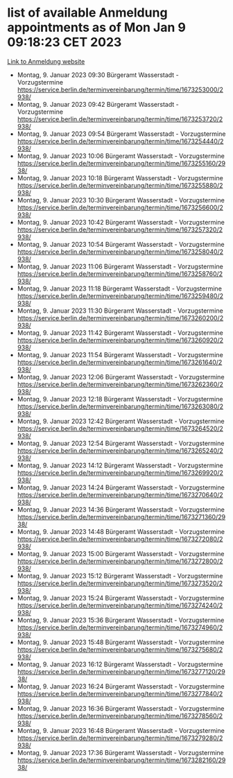 # list of available Anmeldung appointments as of Mon Jan  9 09:18:23 CET 2023
[Link to Anmeldung website](https://service.berlin.de/terminvereinbarung/termin/tag.php?termin=0&anliegen[]=120686&dienstleisterlist=122210,122217,327316,122219,327312,122227,327314,122231,327346,122243,327348,122252,329742,122260,329745,122262,329748,122254,329751,122271,327278,122273,327274,122277,327276,330436,122280,327294,122282,327290,122284,327292,327539,122291,327270,122285,327266,122286,327264,122296,327268,150230,329760,122301,327282,122297,327286,122294,327284,122312,329763,122314,329775,122304,327330,122311,327334,122309,327332,122281,327352,122279,329772,122276,327324,122274,327326,122267,329766,122246,327318,122251,327320,122257,327322,122208,327298,122226,327300,121362,121364&herkunft=http%3A%2F%2Fservice.berlin.de%2Fdienstleistung%2F120686%2F)
- Montag, 9. Januar 2023 09:30 Bürgeramt Wasserstadt - Vorzugstermine https://service.berlin.de/terminvereinbarung/termin/time/1673253000/2938/
- Montag, 9. Januar 2023 09:42 Bürgeramt Wasserstadt - Vorzugstermine https://service.berlin.de/terminvereinbarung/termin/time/1673253720/2938/
- Montag, 9. Januar 2023 09:54 Bürgeramt Wasserstadt - Vorzugstermine https://service.berlin.de/terminvereinbarung/termin/time/1673254440/2938/
- Montag, 9. Januar 2023 10:06 Bürgeramt Wasserstadt - Vorzugstermine https://service.berlin.de/terminvereinbarung/termin/time/1673255160/2938/
- Montag, 9. Januar 2023 10:18 Bürgeramt Wasserstadt - Vorzugstermine https://service.berlin.de/terminvereinbarung/termin/time/1673255880/2938/
- Montag, 9. Januar 2023 10:30 Bürgeramt Wasserstadt - Vorzugstermine https://service.berlin.de/terminvereinbarung/termin/time/1673256600/2938/
- Montag, 9. Januar 2023 10:42 Bürgeramt Wasserstadt - Vorzugstermine https://service.berlin.de/terminvereinbarung/termin/time/1673257320/2938/
- Montag, 9. Januar 2023 10:54 Bürgeramt Wasserstadt - Vorzugstermine https://service.berlin.de/terminvereinbarung/termin/time/1673258040/2938/
- Montag, 9. Januar 2023 11:06 Bürgeramt Wasserstadt - Vorzugstermine https://service.berlin.de/terminvereinbarung/termin/time/1673258760/2938/
- Montag, 9. Januar 2023 11:18 Bürgeramt Wasserstadt - Vorzugstermine https://service.berlin.de/terminvereinbarung/termin/time/1673259480/2938/
- Montag, 9. Januar 2023 11:30 Bürgeramt Wasserstadt - Vorzugstermine https://service.berlin.de/terminvereinbarung/termin/time/1673260200/2938/
- Montag, 9. Januar 2023 11:42 Bürgeramt Wasserstadt - Vorzugstermine https://service.berlin.de/terminvereinbarung/termin/time/1673260920/2938/
- Montag, 9. Januar 2023 11:54 Bürgeramt Wasserstadt - Vorzugstermine https://service.berlin.de/terminvereinbarung/termin/time/1673261640/2938/
- Montag, 9. Januar 2023 12:06 Bürgeramt Wasserstadt - Vorzugstermine https://service.berlin.de/terminvereinbarung/termin/time/1673262360/2938/
- Montag, 9. Januar 2023 12:18 Bürgeramt Wasserstadt - Vorzugstermine https://service.berlin.de/terminvereinbarung/termin/time/1673263080/2938/
- Montag, 9. Januar 2023 12:42 Bürgeramt Wasserstadt - Vorzugstermine https://service.berlin.de/terminvereinbarung/termin/time/1673264520/2938/
- Montag, 9. Januar 2023 12:54 Bürgeramt Wasserstadt - Vorzugstermine https://service.berlin.de/terminvereinbarung/termin/time/1673265240/2938/
- Montag, 9. Januar 2023 14:12 Bürgeramt Wasserstadt - Vorzugstermine https://service.berlin.de/terminvereinbarung/termin/time/1673269920/2938/
- Montag, 9. Januar 2023 14:24 Bürgeramt Wasserstadt - Vorzugstermine https://service.berlin.de/terminvereinbarung/termin/time/1673270640/2938/
- Montag, 9. Januar 2023 14:36 Bürgeramt Wasserstadt - Vorzugstermine https://service.berlin.de/terminvereinbarung/termin/time/1673271360/2938/
- Montag, 9. Januar 2023 14:48 Bürgeramt Wasserstadt - Vorzugstermine https://service.berlin.de/terminvereinbarung/termin/time/1673272080/2938/
- Montag, 9. Januar 2023 15:00 Bürgeramt Wasserstadt - Vorzugstermine https://service.berlin.de/terminvereinbarung/termin/time/1673272800/2938/
- Montag, 9. Januar 2023 15:12 Bürgeramt Wasserstadt - Vorzugstermine https://service.berlin.de/terminvereinbarung/termin/time/1673273520/2938/
- Montag, 9. Januar 2023 15:24 Bürgeramt Wasserstadt - Vorzugstermine https://service.berlin.de/terminvereinbarung/termin/time/1673274240/2938/
- Montag, 9. Januar 2023 15:36 Bürgeramt Wasserstadt - Vorzugstermine https://service.berlin.de/terminvereinbarung/termin/time/1673274960/2938/
- Montag, 9. Januar 2023 15:48 Bürgeramt Wasserstadt - Vorzugstermine https://service.berlin.de/terminvereinbarung/termin/time/1673275680/2938/
- Montag, 9. Januar 2023 16:12 Bürgeramt Wasserstadt - Vorzugstermine https://service.berlin.de/terminvereinbarung/termin/time/1673277120/2938/
- Montag, 9. Januar 2023 16:24 Bürgeramt Wasserstadt - Vorzugstermine https://service.berlin.de/terminvereinbarung/termin/time/1673277840/2938/
- Montag, 9. Januar 2023 16:36 Bürgeramt Wasserstadt - Vorzugstermine https://service.berlin.de/terminvereinbarung/termin/time/1673278560/2938/
- Montag, 9. Januar 2023 16:48 Bürgeramt Wasserstadt - Vorzugstermine https://service.berlin.de/terminvereinbarung/termin/time/1673279280/2938/
- Montag, 9. Januar 2023 17:36 Bürgeramt Wasserstadt - Vorzugstermine https://service.berlin.de/terminvereinbarung/termin/time/1673282160/2938/
